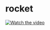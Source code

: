 # rocket
[![Watch the video](blob:https://imgur.com/f04552b4-9800-4961-ab06-db52470f413f)](https://i.imgur.com/l01wLsH.mp4)
